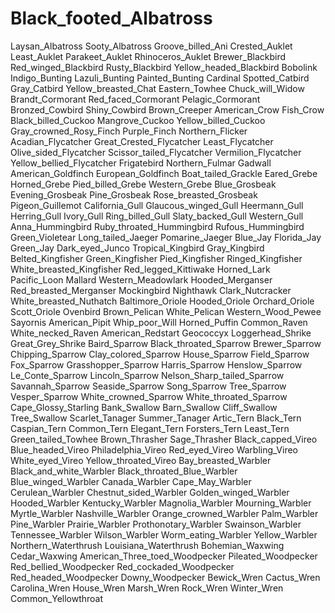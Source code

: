 # Black_footed_Albatross
Laysan_Albatross
Sooty_Albatross
Groove_billed_Ani
Crested_Auklet
Least_Auklet
Parakeet_Auklet
Rhinoceros_Auklet
Brewer_Blackbird
Red_winged_Blackbird
Rusty_Blackbird
Yellow_headed_Blackbird
Bobolink
Indigo_Bunting
Lazuli_Bunting
Painted_Bunting
Cardinal
Spotted_Catbird
Gray_Catbird
Yellow_breasted_Chat
Eastern_Towhee
Chuck_will_Widow
Brandt_Cormorant
Red_faced_Cormorant
Pelagic_Cormorant
Bronzed_Cowbird
Shiny_Cowbird
Brown_Creeper
American_Crow
Fish_Crow
Black_billed_Cuckoo
Mangrove_Cuckoo
Yellow_billed_Cuckoo
Gray_crowned_Rosy_Finch
Purple_Finch
Northern_Flicker
Acadian_Flycatcher
Great_Crested_Flycatcher
Least_Flycatcher
Olive_sided_Flycatcher
Scissor_tailed_Flycatcher
Vermilion_Flycatcher
Yellow_bellied_Flycatcher
Frigatebird
Northern_Fulmar
Gadwall
American_Goldfinch
European_Goldfinch
Boat_tailed_Grackle
Eared_Grebe
Horned_Grebe
Pied_billed_Grebe
Western_Grebe
Blue_Grosbeak
Evening_Grosbeak
Pine_Grosbeak
Rose_breasted_Grosbeak
Pigeon_Guillemot
California_Gull
Glaucous_winged_Gull
Heermann_Gull
Herring_Gull
Ivory_Gull
Ring_billed_Gull
Slaty_backed_Gull
Western_Gull
Anna_Hummingbird
Ruby_throated_Hummingbird
Rufous_Hummingbird
Green_Violetear
Long_tailed_Jaeger
Pomarine_Jaeger
Blue_Jay
Florida_Jay
Green_Jay
Dark_eyed_Junco
Tropical_Kingbird
Gray_Kingbird
Belted_Kingfisher
Green_Kingfisher
Pied_Kingfisher
Ringed_Kingfisher
White_breasted_Kingfisher
Red_legged_Kittiwake
Horned_Lark
Pacific_Loon
Mallard
Western_Meadowlark
Hooded_Merganser
Red_breasted_Merganser
Mockingbird
Nighthawk
Clark_Nutcracker
White_breasted_Nuthatch
Baltimore_Oriole
Hooded_Oriole
Orchard_Oriole
Scott_Oriole
Ovenbird
Brown_Pelican
White_Pelican
Western_Wood_Pewee
Sayornis
American_Pipit
Whip_poor_Will
Horned_Puffin
Common_Raven
White_necked_Raven
American_Redstart
Geococcyx
Loggerhead_Shrike
Great_Grey_Shrike
Baird_Sparrow
Black_throated_Sparrow
Brewer_Sparrow
Chipping_Sparrow
Clay_colored_Sparrow
House_Sparrow
Field_Sparrow
Fox_Sparrow
Grasshopper_Sparrow
Harris_Sparrow
Henslow_Sparrow
Le_Conte_Sparrow
Lincoln_Sparrow
Nelson_Sharp_tailed_Sparrow
Savannah_Sparrow
Seaside_Sparrow
Song_Sparrow
Tree_Sparrow
Vesper_Sparrow
White_crowned_Sparrow
White_throated_Sparrow
Cape_Glossy_Starling
Bank_Swallow
Barn_Swallow
Cliff_Swallow
Tree_Swallow
Scarlet_Tanager
Summer_Tanager
Artic_Tern
Black_Tern
Caspian_Tern
Common_Tern
Elegant_Tern
Forsters_Tern
Least_Tern
Green_tailed_Towhee
Brown_Thrasher
Sage_Thrasher
Black_capped_Vireo
Blue_headed_Vireo
Philadelphia_Vireo
Red_eyed_Vireo
Warbling_Vireo
White_eyed_Vireo
Yellow_throated_Vireo
Bay_breasted_Warbler
Black_and_white_Warbler
Black_throated_Blue_Warbler
Blue_winged_Warbler
Canada_Warbler
Cape_May_Warbler
Cerulean_Warbler
Chestnut_sided_Warbler
Golden_winged_Warbler
Hooded_Warbler
Kentucky_Warbler
Magnolia_Warbler
Mourning_Warbler
Myrtle_Warbler
Nashville_Warbler
Orange_crowned_Warbler
Palm_Warbler
Pine_Warbler
Prairie_Warbler
Prothonotary_Warbler
Swainson_Warbler
Tennessee_Warbler
Wilson_Warbler
Worm_eating_Warbler
Yellow_Warbler
Northern_Waterthrush
Louisiana_Waterthrush
Bohemian_Waxwing
Cedar_Waxwing
American_Three_toed_Woodpecker
Pileated_Woodpecker
Red_bellied_Woodpecker
Red_cockaded_Woodpecker
Red_headed_Woodpecker
Downy_Woodpecker
Bewick_Wren
Cactus_Wren
Carolina_Wren
House_Wren
Marsh_Wren
Rock_Wren
Winter_Wren
Common_Yellowthroat
